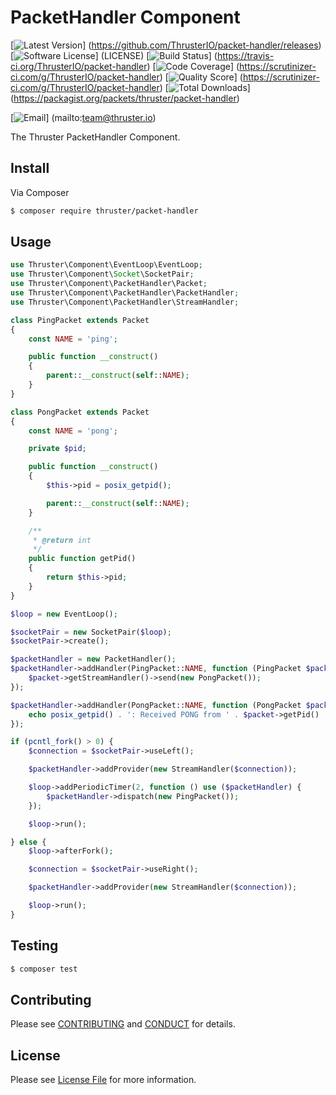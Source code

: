 # PacketHandler Component

[![Latest Version](https://img.shields.io/github/release/ThrusterIO/packet-handler.svg?style=flat-square)]
(https://github.com/ThrusterIO/packet-handler/releases)
[![Software License](https://img.shields.io/badge/license-MIT-brightgreen.svg?style=flat-square)]
(LICENSE)
[![Build Status](https://img.shields.io/travis/ThrusterIO/packet-handler.svg?style=flat-square)]
(https://travis-ci.org/ThrusterIO/packet-handler)
[![Code Coverage](https://img.shields.io/scrutinizer/coverage/g/ThrusterIO/packet-handler.svg?style=flat-square)]
(https://scrutinizer-ci.com/g/ThrusterIO/packet-handler)
[![Quality Score](https://img.shields.io/scrutinizer/g/ThrusterIO/packet-handler.svg?style=flat-square)]
(https://scrutinizer-ci.com/g/ThrusterIO/packet-handler)
[![Total Downloads](https://img.shields.io/packagist/dt/thruster/packet-handler.svg?style=flat-square)]
(https://packagist.org/packets/thruster/packet-handler)

[![Email](https://img.shields.io/badge/email-team@thruster.io-blue.svg?style=flat-square)]
(mailto:team@thruster.io)

The Thruster PacketHandler Component.


## Install

Via Composer

```bash
$ composer require thruster/packet-handler
```

## Usage

```php
use Thruster\Component\EventLoop\EventLoop;
use Thruster\Component\Socket\SocketPair;
use Thruster\Component\PacketHandler\Packet;
use Thruster\Component\PacketHandler\PacketHandler;
use Thruster\Component\PacketHandler\StreamHandler;

class PingPacket extends Packet
{
    const NAME = 'ping';

    public function __construct()
    {
        parent::__construct(self::NAME);
    }
}

class PongPacket extends Packet
{
    const NAME = 'pong';

    private $pid;

    public function __construct()
    {
        $this->pid = posix_getpid();

        parent::__construct(self::NAME);
    }

    /**
     * @return int
     */
    public function getPid()
    {
        return $this->pid;
    }
}

$loop = new EventLoop();

$socketPair = new SocketPair($loop);
$socketPair->create();

$packetHandler = new PacketHandler();
$packetHandler->addHandler(PingPacket::NAME, function (PingPacket $packet) {
    $packet->getStreamHandler()->send(new PongPacket());
});

$packetHandler->addHandler(PongPacket::NAME, function (PongPacket $packet) {
    echo posix_getpid() . ': Received PONG from ' . $packet->getPid() . PHP_EOL;
});

if (pcntl_fork() > 0) {
    $connection = $socketPair->useLeft();

    $packetHandler->addProvider(new StreamHandler($connection));

    $loop->addPeriodicTimer(2, function () use ($packetHandler) {
        $packetHandler->dispatch(new PingPacket());
    });

    $loop->run();

} else {
    $loop->afterFork();

    $connection = $socketPair->useRight();

    $packetHandler->addProvider(new StreamHandler($connection));

    $loop->run();
}
```

## Testing

```bash
$ composer test
```


## Contributing

Please see [CONTRIBUTING](CONTRIBUTING.md) and [CONDUCT](CONDUCT.md) for details.


## License

Please see [License File](LICENSE) for more information.
